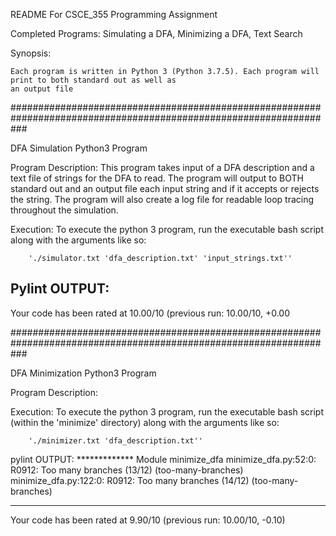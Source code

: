README For CSCE_355 Programming Assignment

Completed Programs: Simulating a DFA, Minimizing a DFA, Text Search

Synopsis:

    Each program is written in Python 3 (Python 3.7.5). Each program will print to both standard out as well as
    an output file

###################################################################################################################

DFA Simulation Python3 Program

Program Description:
    This program takes input of a DFA description and a text file of strings for the DFA to read. 
    The program will output to BOTH standard out and an output file each input string and if it accepts or 
    rejects the string. The program will also create a log file for readable loop tracing throughout
    the simulation.

Execution:
    To execute the python 3 program, run the executable bash script along with the arguments like so:
    
        './simulator.txt 'dfa_description.txt' 'input_strings.txt''


Pylint OUTPUT:
--------------------------------------------------------------------
Your code has been rated at 10.00/10 (previous run: 10.00/10, +0.00

###################################################################################################################

DFA Minimization Python3 Program 

Program Description:

Execution:
    To execute the python 3 program, run the executable bash script (within the 'minimize' directory) along with 
    the arguments like so:

        './minimizer.txt 'dfa_description.txt''

pylint OUTPUT:
************* Module minimize_dfa
minimize_dfa.py:52:0: R0912: Too many branches (13/12) (too-many-branches)
minimize_dfa.py:122:0: R0912: Too many branches (14/12) (too-many-branches)

-------------------------------------------------------------------
Your code has been rated at 9.90/10 (previous run: 10.00/10, -0.10)

